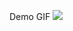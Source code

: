Demo GIF
![](https://github.com/andreiCiocirlan/stock-price-analytics/blob/main/demo/stock_price_analytics.gif)
